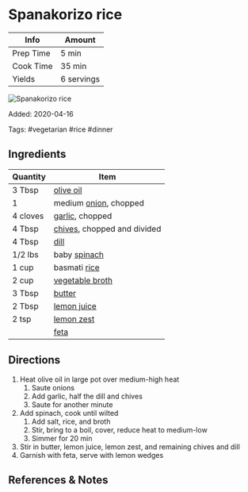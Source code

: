 # Spanakorizo rice

| Info      | Amount     |
| --------- | ---------- |
| Prep Time | 5 min      |
| Cook Time | 35 min     |
| Yields    | 6 servings |

![Spanakorizo rice](../_assets/spanakorizo-rice.png)

Added: 2020-04-16

Tags: #vegetarian #rice #dinner

## Ingredients

| Quantity | Item                                                     |
| -------- | -------------------------------------------------------- |
| 3 Tbsp   | [olive oil](../_ingredients/olive%20oil.md)              |
| 1        | medium [onion](../_ingredients/onion.md), chopped        |
| 4 cloves | [garlic](../_ingredients/garlic.md), chopped             |
| 4 Tbsp   | [chives](../_ingredients/chives.md), chopped and divided |
| 4 Tbsp   | [dill](../_ingredients/dill.md)                          |
| 1/2 lbs  | baby [spinach](../_ingredients/spinach.md)               |
| 1 cup    | basmati [rice](../_ingredients/rice.md)                  |
| 2 cup    | [vegetable broth](../_ingredients/vegetable%20broth.md)  |
| 3 Tbsp   | [butter](../_ingredients/butter.md)                      |
| 2 Tbsp   | [lemon juice](../_ingredients/lemon%20juice.md)          |
| 2 tsp    | [lemon zest](../_ingredients/lemon.md)                   |
|          | [feta](../_ingredients/feta.md)                          |

## Directions

1. Heat olive oil in large pot over medium-high heat
   1. Saute onions
   2. Add garlic, half the dill and chives
   3. Saute for another minute
2. Add spinach, cook until wilted
   1. Add salt, rice, and broth
   2. Stir, bring to a boil, cover, reduce heat to medium-low
   3. Simmer for 20 min
3. Stir in butter, lemon juice, lemon zest, and remaining chives and dill
4. Garnish with feta, serve with lemon wedges

## References & Notes

[^1]: [Original recipe](https://cooktoria.com/spanakorizo-greek-spinach-rice/#wprm-recipe-container-5934)
